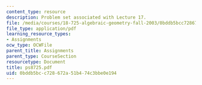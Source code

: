 ```yaml
---
content_type: resource
description: Problem set associated with Lecture 17.
file: /media/courses/18-725-algebraic-geometry-fall-2003/0bddb5bcc728672a51b474c3bbe0e194_ps8725.pdf
file_type: application/pdf
learning_resource_types:
- Assignments
ocw_type: OCWFile
parent_title: Assignments
parent_type: CourseSection
resourcetype: Document
title: ps8725.pdf
uid: 0bddb5bc-c728-672a-51b4-74c3bbe0e194
---
```

